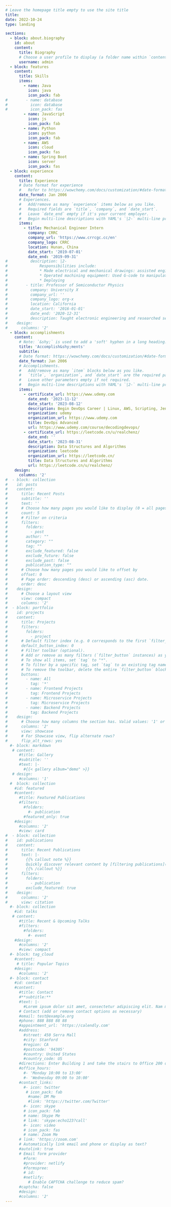 ```yaml
---
# Leave the homepage title empty to use the site title
title:
date: 2022-10-24
type: landing

sections:
  - block: about.biography
    id: about
    content:
      title: Biography
      # Choose a user profile to display (a folder name within `content/authors/`)
      username: admin
  - block: features
    content:
      title: Skills
      items:
        - name: Java
          icon: java
          icon_pack: fab
#        - name: database
#          icon: database
#          icon_pack: fas
        - name: JavaScript
          icon: js
          icon_pack: fab
        - name: Python
          icon: python
          icon_pack: fab
        - name: AWS
          icon: cloud
          icon_pack: fas
        - name: Spring Boot
          icon: server
          icon_pack: fas
  - block: experience
    content:
      title: Experience
      # Date format for experience
      #   Refer to https://wowchemy.com/docs/customization/#date-format
      date_format: Jan 2006
      # Experiences.
      #   Add/remove as many `experience` items below as you like.
      #   Required fields are `title`, `company`, and `date_start`.
      #   Leave `date_end` empty if it's your current employer.
      #   Begin multi-line descriptions with YAML's `|2-` multi-line prefix.
      items:
        - title: Mechanical Engineer Intern
          company: CRRC
          company_url: 'https://www.crrcgc.cc/en'
          company_logo: CRRC
          location: Hunan, China
          date_start: '2019-07-01'
          date_end: '2019-09-31'
#          description: |2-
#              Responsibilities include:
#              * Made electrical and mechanical drawings: assisted engineers with mechanical parts and circuit drawings.
#              * Operated machining equipment: Used G-code to manipulate CNC machines to complete the machining of parts.
#              * Deploying
#        - title: Professor of Semiconductor Physics
#          company: University X
#          company_url: ''
#          company_logo: org-x
#          location: California
#          date_start: '2016-01-01'
#          date_end: '2020-12-31'
#          description: Taught electronic engineering and researched semiconductor physics.
#    design:
#      columns: '2'
  - block: accomplishments
    content:
      # Note: `&shy;` is used to add a 'soft' hyphen in a long heading.
      title: 'Accomplish&shy;ments'
      subtitle:
      # Date format: https://wowchemy.com/docs/customization/#date-format
      date_format: Jan 2006
      # Accomplishments.
      #   Add/remove as many `item` blocks below as you like.
      #   `title`, `organization`, and `date_start` are the required parameters.
      #   Leave other parameters empty if not required.
      #   Begin multi-line descriptions with YAML's `|2-` multi-line prefix.
      items:
        - certificate_url: https://www.udemy.com
          date_end: '2023-11-12'
          date_start: '2023-08-12'
          description: Begin DevOps Career | Linux, AWS, Scripting, Jenkins, Ansible, Docker, K8s, Projects & ChatGPT.
          organization: udemy
          organization_url: https://www.udemy.com
          title: DevOps Advanced
          url: https://www.udemy.com/course/decodingdevops/
        - certificate_url: https://leetcode.cn/u/realchenz/
          date_end: ''
          date_start: '2023-08-31'
          description: Data Structures and Algorithms
          organization: leetcode
          organization_url: https://leetcode.cn/
          title: Data Structures and Algorithms
          url: https://leetcode.cn/u/realchenz/
    design:
      columns: '2'
#  - block: collection
#    id: posts
#    content:
#      title: Recent Posts
#      subtitle: ''
#      text: ''
#      # Choose how many pages you would like to display (0 = all pages)
#      count: 5
#      # Filter on criteria
#      filters:
#        folders:
#          - post
#        author: ""
#        category: ""
#        tag: ""
#        exclude_featured: false
#        exclude_future: false
#        exclude_past: false
#        publication_type: ""
#      # Choose how many pages you would like to offset by
#      offset: 0
#      # Page order: descending (desc) or ascending (asc) date.
#      order: desc
#    design:
#      # Choose a layout view
#      view: compact
#      columns: '2'
#  - block: portfolio
#    id: projects
#    content:
#      title: Projects
#      filters:
#        folders:
#          - project
#      # Default filter index (e.g. 0 corresponds to the first `filter_button` instance below).
#      default_button_index: 0
#      # Filter toolbar (optional).
#      # Add or remove as many filters (`filter_button` instances) as you like.
#      # To show all items, set `tag` to "*".
#      # To filter by a specific tag, set `tag` to an existing tag name.
#      # To remove the toolbar, delete the entire `filter_button` block.
#      buttons:
#        - name: All
#          tag: '*'
#        - name: Frontend Projects
#          tag: Frontend Projects
#        - name: Microservice Projects
#          tag: Microservice Projects
#        - name: Backend Projects
#          tag: Backend Projects
#    design:
#      # Choose how many columns the section has. Valid values: '1' or '2'.
#      columns: '2'
#      view: showcase
#      # For Showcase view, flip alternate rows?
#      flip_alt_rows: yes
  #- block: markdown
   # content:
      #title: Gallery
      #subtitle: ''
      #text: |-
        #{{< gallery album="demo" >}}
   # design:
      #columns: '1'
  #  block: collection
    #id: featured
    #content:
      #title: Featured Publications
      #filters:
        #folders:
          #- publication
        #featured_only: true
    #design:
      #columns: '2'
      #view: card 
#  - block: collection
#    id: publications
#    content:
#      title: Recent Publications
#      text: |-
#        {{% callout note %}}
#        Quickly discover relevant content by [filtering publications](./publication/).
#        {{% /callout %}}
#      filters:
#        folders:
#          - publication
#        exclude_featured: true
#    design:
#      columns: '2'
#      view: citation
  #- block: collection
    #id: talks
   # content:
      #title: Recent & Upcoming Talks
      #filters:
        #folders:
          #- event
    #design:
      #columns: '2'
      #view: compact
  #- block: tag_cloud
    #content:
     # title: Popular Topics
    #design:
      #columns: '2'
  #- block: contact
    #id: contact
    #content:
      #title: Contact
      #**subtitle:**
      #text: |-
        #Lorem ipsum dolor sit amet, consectetur adipiscing elit. Nam mi diam, venenatis ut magna et, vehicula efficitur enim.
      # Contact (add or remove contact options as necessary)
      #email: test@example.org
      #phone: 888 888 88 88
      #appointment_url: 'https://calendly.com'
      #address:
        #street: 450 Serra Mall
        #city: Stanford
        #region: CA
        #postcode: '94305'
        #country: United States
        #country_code: US
      #directions: Enter Building 1 and take the stairs to Office 200 on Floor 2
      #office_hours:
        #- 'Monday 10:00 to 13:00'
        #- 'Wednesday 09:00 to 10:00'
      #contact_links:
        #- icon: twitter
         # icon_pack: fab
          #name: DM Me
          #link: 'https://twitter.com/Twitter'
        #- icon: skype
        # icon_pack: fab
        # name: Skype Me
        # link: 'skype:echo123?call'
        #- icon: video
        # icon_pack: fas
        # name: Zoom Me
      # link: 'https://zoom.com'
      # Automatically link email and phone or display as text?
      #autolink: true
      # Email form provider
        #form:
        #provider: netlify
        #formspree:
        # id:
        #netlify:
          # Enable CAPTCHA challenge to reduce spam?
      #captcha: false
      #design:
      #columns: '2'
---
```

